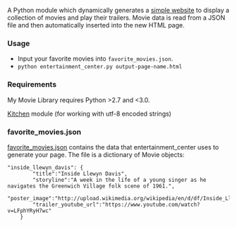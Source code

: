 A Python module which dynamically generates a [simple website](http://jrleszcz.github.io/movie-website) to display a collection of movies and play their trailers.  Movie data is read from a JSON file and then automatically inserted into the new HTML page.


### Usage

* Input your favorite movies into `favorite_movies.json`.
* `python entertainment_center.py output-page-name.html`


### Requirements

My Movie Library requires Python >2.7 and <3.0.

[Kitchen](https://pythonhosted.org/kitchen/) module (for working with utf-8 encoded strings)


### favorite_movies.json

[favorite_movies.json](favorite_movies.json) contains the data that entertainment_center uses to generate your page. The file is a dictionary of Movie objects:
```
"inside_llewyn_davis": {
        "title":"Inside Llewyn Davis",
        "storyline":"A week in the life of a young singer as he navigates the Greenwich Village folk scene of 1961.",
        "poster_image":"http://upload.wikimedia.org/wikipedia/en/d/df/Inside_Llewyn_Davis_Poster.jpg",
        "trailer_youtube_url":"https://www.youtube.com/watch?v=LFphYRyH7wc"
    }
```